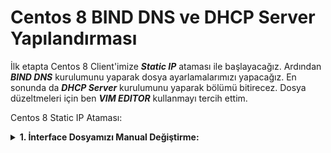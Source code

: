 # Centos 8 BIND DNS ve DHCP Server Yapılandırması

İlk etapta Centos 8 Client'imize ***Static IP*** ataması ile başlayacağız. Ardından ***BIND DNS*** kurulumunu yaparak dosya ayarlamalarımızı yapacağız. En sonunda da ***DHCP Server*** kurulumunu yaparak bölümü bitirecez. Dosya düzeltmeleri için ben ***VIM EDITOR*** kullanmayı tercih ettim.

Centos 8 Static IP Ataması:

<details>
  
  <b><summary>1. İnterface Dosyamızı Manual Değiştirme:</summary>
  ip a komutunu kullanarak <i>Network Interface'lerimizi</i> görüntülüyoruz.
  
  
</detais>





